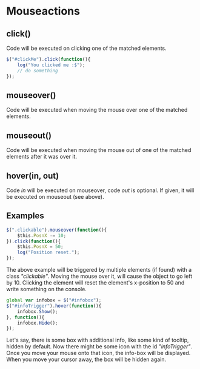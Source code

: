 Mouseactions
====
click()
----
Code will be executed on clicking one of the matched elements.
```javascript
$("#clickMe").click(function(){
	log("You clicked me :$");
	// do something
});
```

mouseover()
----
Code will be executed when moving the mouse over one of the matched elements.

mouseout()
----
Code will be executed when moving the mouse out of one of the matched elements after it was over it.

hover(in, out)
----
Code *in* will be executed on mouseover, code *out* is optional. If given, it will be executed on mouseout (see above).


Examples
----
```javascript
$(".clickable").mouseover(function(){
	$this.PosnX -= 10;
}).click(function(){
	$this.PosnX = 50;
	log("Position reset.");
});
```
The above example will be triggered by multiple elements (if found) with a class *"clickable"*. Moving the mouse over it, will cause the object to go left by 10. Clicking the element will reset the element's x-position to 50 and write something on the console.

```javascript
global var infobox = $("#infobox");
$("#infoTrigger").hover(function(){
	infobox.Show();
}, function(){
	infobox.Hide();
});
```
Let's say, there is some box with additional info, like some kind of tooltip, hidden by default. Now there might be some icon with the id *"infoTrigger"*. Once you move your mouse onto that icon, the info-box will be displayed. When you move your cursor away, the box will be hidden again.